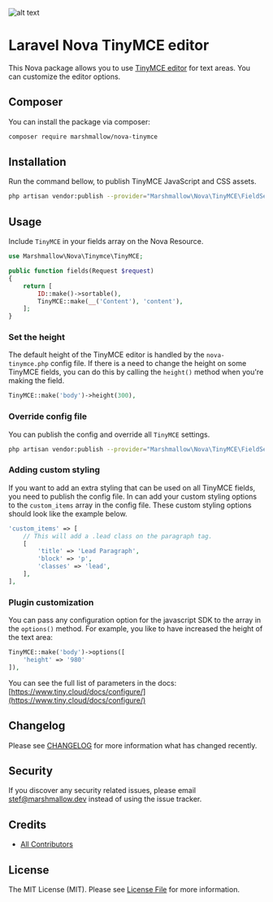 ![alt text](https://marshmallow.dev/cdn/media/logo-red-237x46.png "marshmallow.")

# Laravel Nova TinyMCE editor
This Nova package allows you to use [TinyMCE editor](https://tiny.cloud) for text areas. You can customize the editor options.

## Composer
You can install the package via composer:
```bash
composer require marshmallow/nova-tinymce
```

## Installation
Run the command bellow, to publish TinyMCE JavaScript and CSS assets.
```bash
php artisan vendor:publish --provider="Marshmallow\Nova\TinyMCE\FieldServiceProvider" --tag="public"
```

## Usage
Include `TinyMCE` in your fields array on the Nova Resource.
```php
use Marshmallow\Nova\Tinymce\TinyMCE;

public function fields(Request $request)
{
    return [
        ID::make()->sortable(),
        TinyMCE::make(__('Content'), 'content'),
    ];
}
```

### Set the height
The default height of the TinyMCE editor is handled by the `nova-tinymce.php` config file. If there is a need to change the height on some TinyMCE fields, you can do this by calling the `height()` method when you're making the field.
```php
TinyMCE::make('body')->height(300),
```

### Override config file
You can publish the config and override all `TinyMCE` settings.
```bash
php artisan vendor:publish --provider="Marshmallow\Nova\TinyMCE\FieldServiceProvider" --tag="config"
```

### Adding custom styling
If you want to add an extra styling that can be used on all TinyMCE fields, you need to publish the config file. In can add your custom styling options to the `custom_items` array in the config file. These custom styling options should look like the example below.
```php
'custom_items' => [
    // This will add a .lead class on the paragraph tag.
    [
        'title' => 'Lead Paragraph',
        'block' => 'p',
        'classes' => 'lead',
    ],
],
```

### Plugin customization
You can pass any configuration option for the javascript SDK to the array in the `options()` method.
For example, you like to have increased the height of the text area:
```php
TinyMCE::make('body')->options([
    'height' => '980'
]),
```
You can see the full list of parameters in the docs:
[https://www.tiny.cloud/docs/configure/](https://www.tiny.cloud/docs/configure/)

## Changelog

Please see [CHANGELOG](CHANGELOG.md) for more information what has changed recently.

## Security

If you discover any security related issues, please email stef@marshmallow.dev instead of using the issue tracker.

## Credits

- [All Contributors](../../contributors)

## License

The MIT License (MIT). Please see [License File](LICENSE) for more information.
